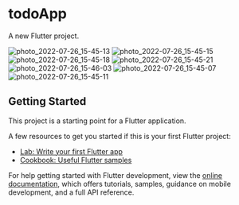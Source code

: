 # todoApp

A new Flutter project.


![photo_2022-07-26_15-45-13](https://user-images.githubusercontent.com/86608368/181009168-0b21c571-f9fa-460e-9c71-a80d154e9e75.jpg)
![photo_2022-07-26_15-45-15](https://user-images.githubusercontent.com/86608368/181009175-99150591-667e-4581-84d0-5d034dd51145.jpg)
![photo_2022-07-26_15-45-18](https://user-images.githubusercontent.com/86608368/181009178-ecf4ad24-2032-406c-8bb7-3106d55cdb0c.jpg)
![photo_2022-07-26_15-45-21](https://user-images.githubusercontent.com/86608368/181009183-205d9def-fc36-4bec-9748-d1c52fe4d4f8.jpg)
![photo_2022-07-26_15-46-03](https://user-images.githubusercontent.com/86608368/181009184-e6766949-e33c-412a-8097-98be875c33e9.jpg)
![photo_2022-07-26_15-45-07](https://user-images.githubusercontent.com/86608368/181009186-886f27bf-6fb5-4d65-be32-6ac9947b80b7.jpg)
![photo_2022-07-26_15-45-11](https://user-images.githubusercontent.com/86608368/181009188-d5ff5e29-18c2-4932-9b33-cfedb4a07abe.jpg)


## Getting Started



This project is a starting point for a Flutter application.

A few resources to get you started if this is your first Flutter project:

- [Lab: Write your first Flutter app](https://docs.flutter.dev/get-started/codelab)
- [Cookbook: Useful Flutter samples](https://docs.flutter.dev/cookbook)

For help getting started with Flutter development, view the
[online documentation](https://docs.flutter.dev/), which offers tutorials,
samples, guidance on mobile development, and a full API reference.
